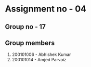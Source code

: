 # Assignment no - 04
## Group no - 17
## Group members
1. 200101006 - Abhishek Kumar
2. 200101014 - Amjed Parvaiz
